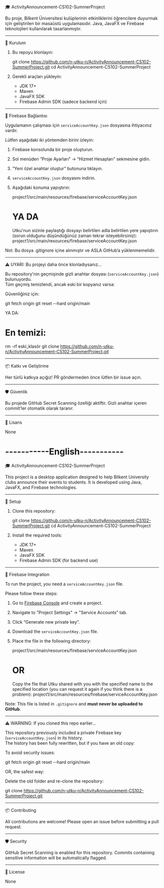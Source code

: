 🎓 ActivityAnnouncement-CS102-SummerProject

Bu proje, Bilkent Üniversitesi kulüplerinin etkinliklerini öğrencilere duyurmak için geliştirilen bir masaüstü uygulamasıdır. Java, JavaFX ve Firebase teknolojileri kullanılarak tasarlanmıştır.

------------------------------------------------------------
🚀 Kurulum

1. Bu repoyu klonlayın:

   git clone https://github.com/n-utku-n/ActivityAnnouncement-CS102-SummerProject.git
   cd ActivityAnnouncement-CS102-SummerProject

2. Gerekli araçları yükleyin:
   - JDK 17+
   - Maven
   - JavaFX SDK
   - Firebase Admin SDK (sadece backend için)

------------------------------------------------------------
🔐 Firebase Bağlantısı

Uygulamanın çalışması için `serviceAccountKey.json` dosyasına ihtiyacınız vardır.

Lütfen aşağıdaki iki yöntemden birini izleyin:

1. Firebase konsolunda bir proje oluşturun.
2. Sol menüden “Proje Ayarları” → “Hizmet Hesapları” sekmesine gidin.
3. “Yeni özel anahtar oluştur” butonuna tıklayın.
4. `serviceAccountKey.json` dosyasını indirin.
5. Aşağıdaki konuma yapıştırın:

   project1/src/main/resources/firebase/serviceAccountKey.json

   # YA DA

   Utku'nun sizinle paylaştığı dosyayı belirtilen adla belirtilen yere yapıştırın (sorun olduğunu düşündüğünüz zaman tekrar isteyebilirsiniz):
      project1/src/main/resources/firebase/serviceAccountKey.json


Not: Bu dosya .gitignore içine alınmıştır ve ASLA GitHub’a yüklenmemelidir.

------------------------------------------------------------
⚠️ UYARI: Bu projeyi daha önce klonladıysanız...

Bu repository'nin geçmişinde gizli anahtar dosyası (`serviceAccountKey.json`) bulunuyordu.  
Tüm geçmiş temizlendi, ancak eski bir kopyanız varsa:

Güvenliğiniz için:

   git fetch origin
   git reset --hard origin/main

YA DA:

   # En temizi:
   rm -rf eski_klasör
   git clone https://github.com/n-utku-n/ActivityAnnouncement-CS102-SummerProject.git

------------------------------------------------------------
📦 Katkı ve Geliştirme

Her türlü katkıya açığız! PR göndermeden önce lütfen bir issue açın.

------------------------------------------------------------
🛡 Güvenlik

Bu projede GitHub Secret Scanning özelliği aktiftir. Gizli anahtar içeren commit’ler otomatik olarak taranır.

------------------------------------------------------------
📄 Lisans

None


# -----------English-----------
🎓 ActivityAnnouncement-CS102-SummerProject

This project is a desktop application designed to help Bilkent University clubs announce their events to students. It is developed using Java, JavaFX, and Firebase technologies.

------------------------------------------------------------
🚀 Setup

1. Clone this repository:

   git clone https://github.com/n-utku-n/ActivityAnnouncement-CS102-SummerProject.git
   cd ActivityAnnouncement-CS102-SummerProject

2. Install the required tools:
   - JDK 17+
   - Maven
   - JavaFX SDK
   - Firebase Admin SDK (for backend use)

------------------------------------------------------------
🔐 Firebase Integration

To run the project, you need a `serviceAccountKey.json` file.

Please follow these steps:

1. Go to [Firebase Console](https://console.firebase.google.com/) and create a project.
2. Navigate to "Project Settings" → "Service Accounts" tab.
3. Click “Generate new private key”.
4. Download the `serviceAccountKey.json` file.
5. Place the file in the following directory:

   project1/src/main/resources/firebase/serviceAccountKey.json

    # OR

   Copy the file that Utku shared with you with the specified name to the specified location (you can request it again if you think there is a problem):
      project1/src/main/resources/firebase/serviceAccountKey.json

Note: This file is listed in `.gitignore` and **must never be uploaded to GitHub**.

------------------------------------------------------------
⚠️ WARNING: If you cloned this repo earlier...

This repository previously included a private Firebase key (`serviceAccountKey.json`) in its history.  
The history has been fully rewritten, but if you have an old copy:

To avoid security issues:

   git fetch origin
   git reset --hard origin/main

OR, the safest way:

   Delete the old folder and re-clone the repository:

   git clone https://github.com/n-utku-n/ActivityAnnouncement-CS102-SummerProject.git

------------------------------------------------------------
📦 Contributing

All contributions are welcome! Please open an issue before submitting a pull request.

------------------------------------------------------------
🛡 Security

GitHub Secret Scanning is enabled for this repository. Commits containing sensitive information will be automatically flagged.

------------------------------------------------------------
📄 License

None

